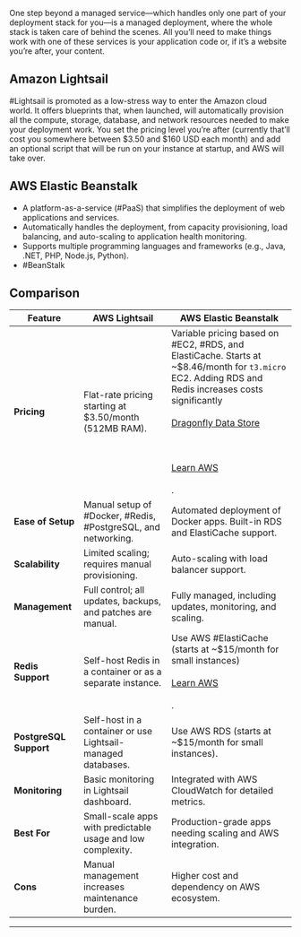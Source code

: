 One step beyond a managed service—which handles only one part of your deployment stack for you—is a managed deployment, where the whole stack is taken care of behind the scenes. All you’ll need to make things work with one of these services is your application code or, if it’s a website you’re after, your content.
## Amazon Lightsail
#Lightsail is promoted as a low-stress way to enter the Amazon cloud world. It offers blueprints that, when launched, will automatically provision all the compute, storage, database, and network resources needed to make your deployment work. You set the pricing level you’re after (currently that’ll cost you somewhere between $3.50 and $160 USD each month) and add an optional script that will be run on your instance at startup, and AWS will take over.
## AWS Elastic Beanstalk
- A platform-as-a-service (#PaaS) that simplifies the deployment of web applications and services.
- Automatically handles the deployment, from capacity provisioning, load balancing, and auto-scaling to application health monitoring.
- Supports multiple programming languages and frameworks (e.g., Java, .NET, PHP, Node.js, Python).
- #BeanStalk
## Comparison 

| **Feature**            | **AWS Lightsail**                                             | **AWS Elastic Beanstalk**                                                                                                                                                                                                                                                                                                       |
| ---------------------- | ------------------------------------------------------------- | ------------------------------------------------------------------------------------------------------------------------------------------------------------------------------------------------------------------------------------------------------------------------------------------------------------------------------- |
| **Pricing**            | Flat-rate pricing starting at $3.50/month (512MB RAM).        | Variable pricing based on #EC2, #RDS, and ElastiCache. Starts at ~$8.46/month for `t3.micro` EC2. Adding RDS and Redis increases costs significantly​<br><br>[Dragonfly Data Store](https://www.dragonflydb.io/guides/elasticache-pricing)<br><br>​<br><br>[Learn AWS](https://learnaws.io/aws-calculator/elasticache)<br><br>. |
| **Ease of Setup**      | Manual setup of #Docker, #Redis, #PostgreSQL, and networking. | Automated deployment of Docker apps. Built-in RDS and ElastiCache support.                                                                                                                                                                                                                                                      |
| **Scalability**        | Limited scaling; requires manual provisioning.                | Auto-scaling with load balancer support.                                                                                                                                                                                                                                                                                        |
| **Management**         | Full control; all updates, backups, and patches are manual.   | Fully managed, including updates, monitoring, and scaling.                                                                                                                                                                                                                                                                      |
| **Redis Support**      | Self-host Redis in a container or as a separate instance.     | Use AWS #ElastiCache (starts at ~$15/month for small instances)​<br><br>[Learn AWS](https://learnaws.io/aws-calculator/elasticache)<br><br>.                                                                                                                                                                                    |
| **PostgreSQL Support** | Self-host in a container or use Lightsail-managed databases.  | Use AWS RDS (starts at ~$15/month for small instances).                                                                                                                                                                                                                                                                         |
| **Monitoring**         | Basic monitoring in Lightsail dashboard.                      | Integrated with AWS CloudWatch for detailed metrics.                                                                                                                                                                                                                                                                            |
| **Best For**           | Small-scale apps with predictable usage and low complexity.   | Production-grade apps needing scaling and AWS integration.                                                                                                                                                                                                                                                                      |
| **Cons**               | Manual management increases maintenance burden.               | Higher cost and dependency on AWS ecosystem.                                                                                                                                                                                                                                                                                    |

---
